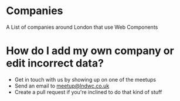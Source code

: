 # Companies
A List of companies around London that use Web Components

# How do I add my own company or edit incorrect data?

  - Get in touch with us by showing up on one of the meetups
  - Send an email to <meetup@lndwc.co.uk>
  - Create a pull request if you're inclined to do that kind of stuff


